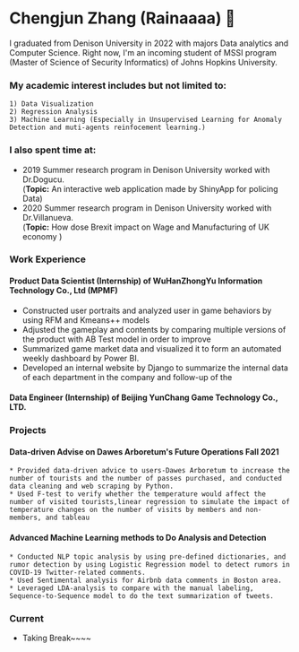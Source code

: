 # Chengjun Zhang (Rainaaaa) 👋

I graduated from Denison University in 2022 with majors Data analytics and Computer Science. Right now, I'm an incoming student of MSSI program (Master of Science of Security Informatics) of Johns Hopkins University.

### My academic interest includes but not limited to:
    1) Data Visualization
    2) Regression Analysis
    3) Machine Learning (Especially in Unsupervised Learning for Anomaly Detection and muti-agents reinfocement learning.)

### I also spent time at:
   * 2019 Summer research program in Denison University worked with Dr.Dogucu.  
   (**Topic:** An interactive web application made by ShinyApp for policing Data)
   * 2020 Summer research program in Denison University worked with Dr.Villanueva.  
   (**Topic:** How dose Brexit impact on Wage and Manufacturing of UK economy )
   
### Work Experience
   #### Product Data Scientist (Internship) of WuHanZhongYu Information Technology Co., Ltd (MPMF)
   *  Constructed user portraits and analyzed user in game behaviors by using RFM and Kmeans++ models  
   *  Adjusted the gameplay and contents by comparing multiple versions of the product with AB Test model in order to improve 
   *  Summarized game market data and visualized it to form an automated weekly dashboard by Power BI.
   *  Developed an internal website by Django to summarize the internal data of each department in the company and follow-up of the 
   
   #### Data Engineer (Internship) of Beijing YunChang Game Technology Co., LTD.

### Projects

#### Data-driven Advise on Dawes Arboretum's Future Operations Fall 2021  
    * Provided data-driven advice to users-Dawes Arboretum to increase the number of tourists and the number of passes purchased, and conducted data cleaning and web scraping by Python.
    * Used F-test to verify whether the temperature would affect the number of visited tourists,linear regression to simulate the impact of temperature changes on the number of visits by members and non-members, and tableau 

#### Advanced Machine Learning methods to Do Analysis and Detection
    * Conducted NLP topic analysis by using pre-defined dictionaries, and rumor detection by using Logistic Regression model to detect rumors in COVID-19 Twitter-related comments.
    * Used Sentimental analysis for Airbnb data comments in Boston area. 
    * Leveraged LDA-analysis to compare with the manual labeling, Sequence-to-Sequence model to do the text summarization of tweets. 
    
### Current
* Taking Break~~~~
